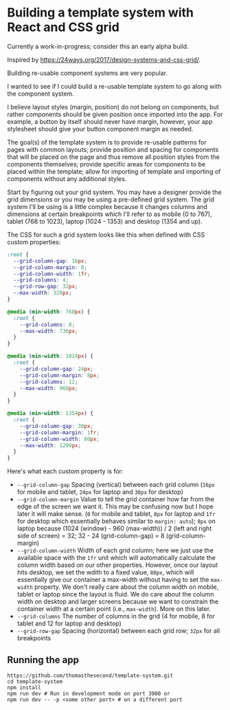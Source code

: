 # Building a template system with React and CSS grid

Currently a work-in-progress; consider this an early alpha build.

Inspired by https://24ways.org/2017/design-systems-and-css-grid/.

Building re-usable component systems are very popular.

I wanted to see if I could build a re-usable template system to go along with the component system.

I believe layout styles (margin, position) do not belong on components, but rather components should be given position once imported into the app. For example, a button by itself should never have margin, however, your app stylesheet should give your button component margin as needed.

The goal(s) of the template system is to provide re-usable patterns for pages with common layouts; provide position and spacing for components that will be placed on the page and thus remove all position styles from the components themselves; provide specific areas for components to be placed within the template; allow for importing of template and importing of components without any additional styles.

Start by figuring out your grid system. You may have a designer provide the grid dimensions or you may be using a pre-defined grid system. The grid system I'll be using is a little complex because it changes columns and dimensions at certain breakpoints which I'll refer to as mobile (0 to 767), tablet (768 to 1023), laptop (1024 - 1353) and desktop (1354 and up).

The CSS for such a grid system looks like this when defined with CSS custom properties:

```css
:root {
  --grid-column-gap: 16px;
  --grid-column-margin: 0;
  --grid-column-width: 1fr;
  --grid-columns: 4;
  --grid-row-gap: 32px;
  --max-width: 328px;
}

@media (min-width: 768px) {
  :root {
    --grid-columns: 8;
    --max-width: 736px;
  }
}

@media (min-width: 1024px) {
  :root {
    --grid-column-gap: 24px;
    --grid-column-margin: 8px;
    --grid-columns: 12;
    --max-width: 960px;
  }
}

@media (min-width: 1354px) {
  :root {
    --grid-column-gap: 30px;
    --grid-column-margin: 1fr;
    --grid-column-width: 80px;
    --max-width: 1290px;
  }
}
```

Here's what each custom property is for:

* `--grid-column-gap` Spacing (vertical) between each grid column (`16px` for mobile and tablet, `24px` for laptop and `30px` for desktop)
* `--grid-column-margin` Value to tell the grid container how far from the edge of the screen we want it. This may be confusing now but I hope later it will make sense. (`0` for mobile and tablet, `8px` for laptop and `1fr` for desktop which essentially behaves similar to `margin: auto`); `8px` on laptop because (1024 (window) - 960 (max-width)) / 2 (left and right side of screen) = 32; 32 - 24 (grid-column-gap) = 8 (grid-column-margin)
* `--grid-column-width` Width of each grid column; here we just use the available space with the `1fr` unit which will automatically calculate the column width based on our other properties. However, once our layout hits desktop, we set the wdith to a fixed value, `80px`, which will essentially give our container a max-width without having to set the `max-width` property. We don't really care about the column width on mobile, tablet or laptop since the layout is fluid. We do care about the column width on desktop and larger screens because we want to constrain the container width at a certain point (i.e., `max-width`). More on this later.
* `--grid-columns` The number of columns in the grid (4 for mobile, 8 for tablet and 12 for laptop and desktop)
* `--grid-row-gap` Spacing (horizontal) between each grid row; `32px` for all breakpoints

## Running the app

```shell
https://github.com/thomasthesecond/template-system.git
cd template-system
npm install
npm run dev # Run in development mode on port 3000 or
npm run dev -- -p <some other port> # on a different port
```
